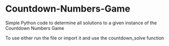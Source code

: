 # Countdown-Numbers-Game
Simple Python code to determine all solutions to a given instance of the Countdown Numbers Game

To use either run the file or import it and use the countdown_solve function
